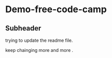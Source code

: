 # Demo-free-code-camp

## Subheader

trying to update the readme file.

keep chainging more and more .